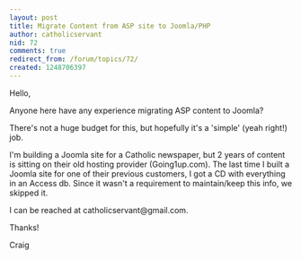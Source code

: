 ```yaml
---
layout: post
title: Migrate Content from ASP site to Joomla/PHP
author: catholicservant
nid: 72
comments: true
redirect_from: /forum/topics/72/
created: 1248706397
---
```

<p>Hello,</p>
<p>Anyone here have any experience migrating ASP content to Joomla?</p>
<p>There's not a huge budget for this, but hopefully it's a 'simple' (yeah right!) job. </p>
<p>I'm building a Joomla site for a Catholic newspaper, but 2 years of content is sitting on their old hosting provider (Going1up.com). The last time I built a Joomla site for one of their previous customers, I got a CD&nbsp;with everything in an Access db. Since it wasn't a requirement to maintain/keep this info, we skipped it.</p>
<p>I can be reached at catholicservant@gmail.com. </p>
<p>Thanks!</p>
<p>Craig</p>
